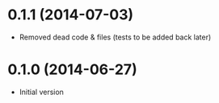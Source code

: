 # 0.1.1 (2014-07-03)

- Removed dead code & files (tests to be added back later)

# 0.1.0 (2014-06-27)

- Initial version


